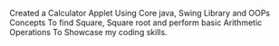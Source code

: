 Created a Calculator Applet Using Core java, Swing Library and OOPs Concepts To 
find Square, Square root and perform basic Arithmetic Operations To Showcase my 
coding skills.
